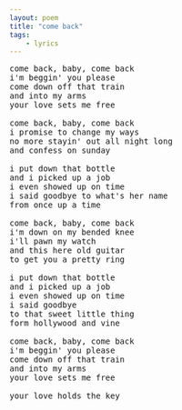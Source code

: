 ```yaml
---
layout: poem
title: "come back"
tags: 
    - lyrics
---
```

<pre class="stanza">
come back, baby, come back
i'm beggin' you please
come down off that train
and into my arms
your love sets me free

come back, baby, come back
i promise to change my ways
no more stayin' out all night long
and confess on sunday

i put down that bottle
and i picked up a job
i even showed up on time
i said goodbye to what's her name 
from once up a time

come back, baby, come back
i'm down on my bended knee
i'll pawn my watch
and this here old guitar
to get you a pretty ring

i put down that bottle
and i picked up a job
i even showed up on time
i said goodbye 
to that sweet little thing
form hollywood and vine

come back, baby, come back
i'm beggin' you please
come down off that train
and into my arms
your love sets me free

your love holds the key

</pre>